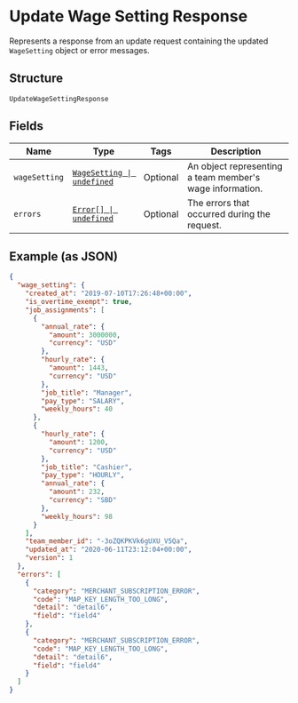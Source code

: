 
# Update Wage Setting Response

Represents a response from an update request containing the updated `WageSetting` object
or error messages.

## Structure

`UpdateWageSettingResponse`

## Fields

| Name | Type | Tags | Description |
|  --- | --- | --- | --- |
| `wageSetting` | [`WageSetting \| undefined`](../../doc/models/wage-setting.md) | Optional | An object representing a team member's wage information. |
| `errors` | [`Error[] \| undefined`](../../doc/models/error.md) | Optional | The errors that occurred during the request. |

## Example (as JSON)

```json
{
  "wage_setting": {
    "created_at": "2019-07-10T17:26:48+00:00",
    "is_overtime_exempt": true,
    "job_assignments": [
      {
        "annual_rate": {
          "amount": 3000000,
          "currency": "USD"
        },
        "hourly_rate": {
          "amount": 1443,
          "currency": "USD"
        },
        "job_title": "Manager",
        "pay_type": "SALARY",
        "weekly_hours": 40
      },
      {
        "hourly_rate": {
          "amount": 1200,
          "currency": "USD"
        },
        "job_title": "Cashier",
        "pay_type": "HOURLY",
        "annual_rate": {
          "amount": 232,
          "currency": "SBD"
        },
        "weekly_hours": 98
      }
    ],
    "team_member_id": "-3oZQKPKVk6gUXU_V5Qa",
    "updated_at": "2020-06-11T23:12:04+00:00",
    "version": 1
  },
  "errors": [
    {
      "category": "MERCHANT_SUBSCRIPTION_ERROR",
      "code": "MAP_KEY_LENGTH_TOO_LONG",
      "detail": "detail6",
      "field": "field4"
    },
    {
      "category": "MERCHANT_SUBSCRIPTION_ERROR",
      "code": "MAP_KEY_LENGTH_TOO_LONG",
      "detail": "detail6",
      "field": "field4"
    }
  ]
}
```

